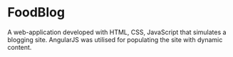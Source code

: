 # FoodBlog
A web-application developed with HTML, CSS, JavaScript that simulates a blogging site. AngularJS was utilised for populating the site with dynamic content.
